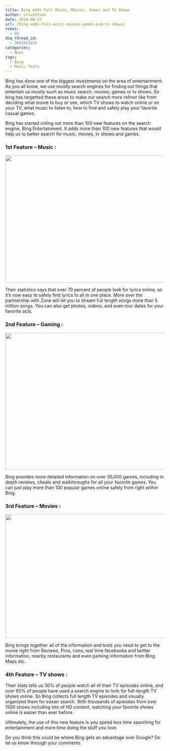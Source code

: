 ```yaml
---
title: Bing Adds Full Music, Movies, Games and TV Shows
author: srivathsan
date: 2010-06-23
url: /bing-adds-full-music-movies-games-and-tv-shows/
views:
  - 66
dsq_thread_id:
  - 3053452019
categories:
  - News
tags:
  - Bing
  - Music Tools
---
```

Bing has done one of the biggest investments on the area of entertainment. As you all know, we use mostly search engines for finding out things that entertain us mostly such as music search, movies, games or tv shows. So bing has targetted these areas to make our search more refiner like from deciding what movie to buy or see, which TV shows to watch online or on your TV, what music to listen to, how to find and safely play your favorite casual games.

Bing has started rolling out more than 100 new features on the search engine, Bing Entertainment. It adds more than 100 new features that would help us to better search for music, movies, tv shows and games.

### **1st Feature &#8211; Music :**

[<img class="aligncenter size-medium wp-image-27252" title="lyrics" src="http://cdn.devilsworkshop.org/files/2010/06/lyrics-600x401.jpg" alt="" width="600" height="401" />][1]

Their statistics says that over 70 percent of people look for lyrics online, so it’s now easy to safely find lyrics to all in one place. More over the partnership with Zune will let you to stream full length songs more than 5 million songs. You can also get photos, videos, and even tour dates for your favorite acts.

### **2nd Feature &#8211; Gaming :**

[<img class="aligncenter size-medium wp-image-27253" title="games" src="http://cdn.devilsworkshop.org/files/2010/06/games-600x431.jpg" alt="" width="600" height="431" />][2]

Bing provides more detailed information on over 35,000 games, including in depth reviews, cheats and walkthroughs for all your favorite games. You can just play more than 100 popular games online safely from right within Bing.

### **3rd Feature &#8211; Movies :**

[<img class="aligncenter size-full wp-image-27251" title="bing entertainment" src="http://cdn.devilsworkshop.org/files/2010/06/bing-entertainment.png" alt="" width="550" height="390" />][3]

Bing brings together all of the information and tools you need to get to the movie right from Reviews, Pros, cons, real time facebooka and twitter information, nearby restaurants and even parking information from Bing Maps etc.

### **4th Feature &#8211; TV shows :**

Their stats tells us 30% of people watch all of their TV episodes online, and over 60% of people have used a search engine to look for full-length TV shows online. So Bing collects full length TV episodes and visually organized them for easier search. With thousands of episodes from over 1500 shows including lots of HD content, watching your favorite shows online is easier than ever before.

Ultimately, the use of this new feature is you spend less time searching for entertainment and more time doing the stuff you love.

Do you think this could be where Bing gets an advantage over Google? Do let us know through your comments.

 [1]: http://cdn.devilsworkshop.org/files/2010/06/lyrics.jpg
 [2]: http://cdn.devilsworkshop.org/files/2010/06/games.jpg
 [3]: http://cdn.devilsworkshop.org/files/2010/06/bing-entertainment.png
